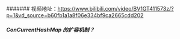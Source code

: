 ####### 视频地址：https://www.bilibili.com/video/BV1GT411573z/?p=1&vd_source=b60fb1a1a8f06e334bf9ca2665cdd202

##### ConCurrentHashMap 的扩容机制？
    
